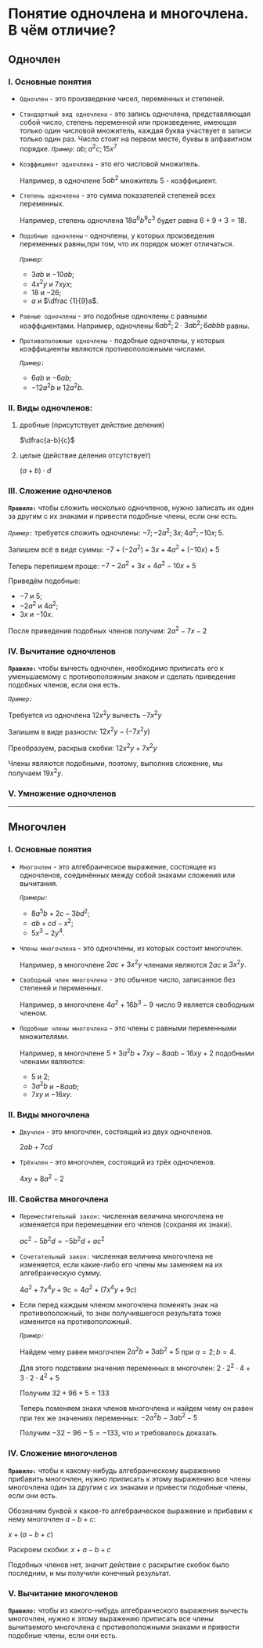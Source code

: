 # Понятие одночлена и многочлена. В чём отличие?
## Одночлен

### I. Основные понятия
- `Одночлен` - это произведение чисел, переменных и степеней.
- `Стандартный вид одночлена` - это запись одночлена, представляющая собой число, степень переменной или произведение, имеющая только один числовой множитель, каждая буква участвует в записи только один раз. Число стоит на первом месте, буквы в алфавитном порядке.
  *`Пример`*: $ab; a^2c;15x^7$

- `Коэффициент одночлена` - это его числовой множитель.
  
  Например, в одночлене $5ab^2$ множитель $5$ - коэффициент. 

- `Степень одночлена` - это сумма показателей степеней всех переменных.
  
  Например, степень одночлена $18a^6b^9c^3$ будет равна $6+9+3=18$.

- `Подобные одночлены` - одночлены, у которых произведения переменных равны,при том, что их порядок может отличаться.
  
  *`Пример`*: 

  - $3ab$ и $-10ab;$
  - $4x^2y$ и $7xyx;$
  - $18$ и $-26;$
  - $a$ и $\dfrac {1}{9}a$.

- `Равные одночлены` - это подобные одночлены с равными коэффциентами.
  Например, одночлены $6ab^2; 2\cdot 3ab^2;6abbb$ равны.

- `Противоположные одночлены` - подобные одночлены, у которых коэффициенты являются противоположными числами.
  
  *`Пример:`*

  - $6ab$ и $-6ab;$
  - $-12a^2b$ и $12a^2b.$

### II. Виды одночленов:

1) дробные (присутствует действие деления)
   
   $\dfrac{a-b}{c}$

2) целые (действие деления отсутствует)
   
   $(a+b)\cdot d$

### III. Сложение одночленов

**`Правило:`** чтобы сложить несколько одночленов, нужно записать их один за другим с их знаками и привести подобные члены, если они есть.

*`Пример:`* требуется сложить одночлены: $-7; -2a^2; 3x; 4a^2; -10x; 5.$

Запишем всё в виде суммы: $-7+(-2a^2)+3x+4a^2+(-10x)+5$

Теперь перепишем проще: $-7-2a^2+3x+4a^2-10x+5$

Приведём подобные:

- $-7$ и $5;$
- $-2a^2$ и $4a^2;$
- $3x$ и $-10x$.

После приведения подобных членов получим: $2a^2-7x-2$

### IV. Вычитание одночленов

**`Правило:`** чтобы вычесть одночлен, необходимо приписать его к уменьшаемому с противоположным знаком и сделать приведение подобных членов, если они есть.

*`Пример:`* 

Требуется из одночлена $12x^2y$ вычесть $-7x^2y$

Запишем в виде разности: $12x^2y-(-7x^2y)$

Преобразуем, раскрыв скобки: $12x^2y+7x^2y$

Члены являются подобными, поэтому, выполнив сложение, мы получаем $19x^2y$.

### V. Умножение одночленов


***
## Многочлен

### I. Основные понятия

- `Многочлен` - это алгебраическое выражение, состоящее из одночленов, соединённых между собой знаками сложения или вычитания.

  *`Примеры:`* 

  - $8a^5b+2c-3bd^2;$
  - $ab+cd-x^2;$
  - $5x^3-2y^4.$
- `Члены многочлена` - это одночлены, из которых состоит многочлен.
 
  Например, в многочлене $2ac+3x^2y$ членами являются $2ac$ и $3x^2y.$

- `Свободный член многочлена` - это обычное число, записанное без степеней и переменных.
  
  Например, в многочлене $4a^2+16b^3-9$ число $9$ является свободным членом.


- `Подобные члены многочлена` - это члены с равными переменными множителями.
  
  Например, в многочлене $5+3a^2b+7xy-8aab-16xy+2$ подобными членами являются:

  - $5$ и $2;$
  - $3a^2b$ и $-8aab;$
  - $7xy$ и $-16xy.$

### II. Виды многочлена

- `Двучлен` - это многочлен, состоящий из двух одночленов.
  
  $2ab+7cd$

- `Трёхчлен` - это многочлен, состоящий из трёх одночленов.
  
  $4xy+8a^2-2$

### III. Свойства многочлена

- `Переместительный закон:` численная величина многочлена не изменяется при перемещении его членов (сохраняя их знаки).
   
   $ac^2-5b^2d=-5b^2d+ac^2$

- `Сочетательный закон:` численная величина многочлена не изменяется, если какие-либо его члены мы заменяем на их алгебраическую сумму.
  
  $4a^2+7x^4y+9c=4a^2+(7x^4y+9c)$

- Если перед каждым членом многочлена поменять знак на противоположный, то знак получившегося результата тоже изменится на противоположный.

  *`Пример:`* 

  Найдем чему равен многочлен $2a^2b+3ab^2+5$ при $a=2; b=4$.

  Для этого подставим значения переменных в многочлен: $2\cdot 2^2\cdot 4+3\cdot 2\cdot 4^2 + 5$
  
  Получим $32+96+5=133$

  Теперь поменяем знаки членов многочлена и найдем чему он равен при тех же значениях переменных: $-2a^2b-3ab^2-5$

  Получим $-32-96-5=-133,$ что и требовалось доказать.

### IV. Сложение многочленов

**`Правило:`** чтобы к какому-нибудь алгебраическому выражению прибавить многочлен, нужно приписать к этому выражению все члены многочлена один за другим с их знаками и привести подобные члены, если они есть.

Обозначим буквой $x$ какое-то алгебраическое выражение и прибавим к нему многочлен $a-b+c$:

$x+(a-b+c)$

Раскроем скобки: $x+a-b+c$

Подобных членов нет, значит действие с раскрытие скобок было последним, и мы получили конечный результат.

### V. Вычитание многочленов

**`Правило:`** чтобы из какого-нибудь алгебраического выражения вычесть многочлен, нужно к этому выражению приписать все члены вычитаемого многочлена с противоположными знаками и привести подобные члены, если они есть.